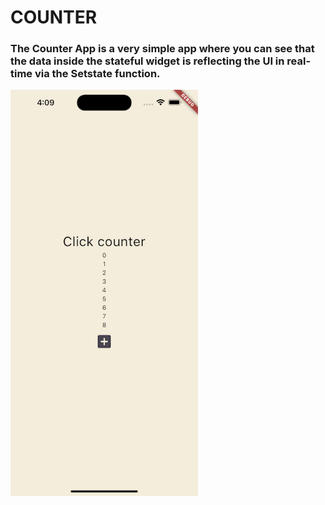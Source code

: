 # COUNTER

### The Counter App is a very simple app where you can see that the data inside the stateful widget is reflecting the UI in real-time via the Setstate function.

<img align="center" src="./counter.png" width="300px" />
